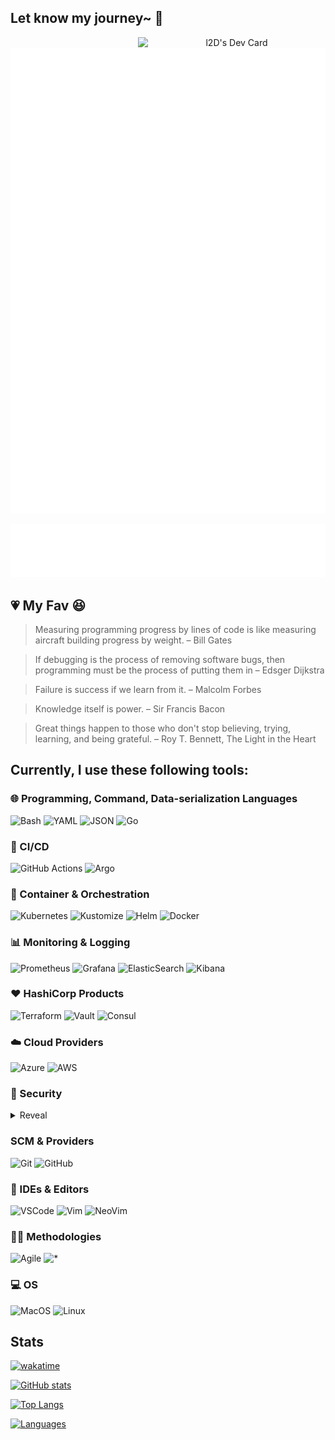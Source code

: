 ## Let know my journey~ 👋

<div align="center">
<!--   <a href="https://api.daily.dev/get?r=l2D" target="_blank">
    <img
      width="256"
      align="right"
      src="https://raw.githubusercontent.com/l2D/l2D/devcard/devcard.svg"
      style=""
    />
  </a> -->
  <a href="https://app.daily.dev/l2d" target="_blank">
    <img 
      width="300"
      align="right"
      src="https://api.daily.dev/devcards/v2/cYwWDTFauFDNJkoQrzXwH.png?type=default&r=lsn"
      alt="l2D's Dev Card"/>
  </a>
</div>

![Wakatime](https://raw.githubusercontent.com/l2D/l2D/github-metrics/wakatime.svg)

![Languages](https://raw.githubusercontent.com/l2D/l2D/github-metrics/language.svg)
## :heartpulse: My Fav :satisfied:

> Measuring programming progress by lines of code is like measuring aircraft building progress by weight. – Bill Gates

> If debugging is the process of removing software bugs, then programming must be the process of putting them in – Edsger Dijkstra

> Failure is success if we learn from it. – Malcolm Forbes

> Knowledge itself is power. – Sir Francis Bacon

> Great things happen to those who don't stop believing, trying, learning, and being grateful. – Roy T. Bennett, The Light in the Heart

## Currently, I use these following tools:

### 🌐 Programming, Command, Data-serialization Languages

![Bash](https://img.shields.io/badge/bash-%23121011.svg?style=for-the-badge&logo=gnu-bash&logoColor=white)
![YAML](https://img.shields.io/badge/yaml-%2302569B.svg?style=for-the-badge&logo=yaml&logoColor=white)
![JSON](https://img.shields.io/badge/json-%23000000.svg?style=for-the-badge&logo=json&logoColor=white)
![Go](https://img.shields.io/badge/go-%2300ADD8.svg?style=for-the-badge&logo=go&logoColor=white)

### 🔁 CI/CD

![GitHub Actions](https://img.shields.io/badge/githubactions-%232671E5.svg?style=for-the-badge&logo=githubactions&logoColor=white)
![Argo](https://img.shields.io/badge/ArgoCD-EF7B4D?style=for-the-badge&logo=argo&logoColor=white)

### 🐳 Container & Orchestration

![Kubernetes](https://img.shields.io/badge/kubernetes-%23326ce5.svg?style=for-the-badge&logo=kubernetes&logoColor=white)
![Kustomize](https://img.shields.io/badge/kustomize-%23039BE5.svg?style=for-the-badge&logo=kustomize&logoColor=white)
![Helm](https://img.shields.io/badge/helm-%23111D87.svg?style=for-the-badge&logo=helm&logoColor=white)
![Docker](https://img.shields.io/badge/docker-%230db7ed.svg?style=for-the-badge&logo=docker&logoColor=white)

### 📊 Monitoring & Logging

![Prometheus](https://img.shields.io/badge/prometheus-%23df4f2c.svg?style=for-the-badge&logo=prometheus&logoColor=white)
![Grafana](https://img.shields.io/badge/grafana-%23ef7300.svg?style=for-the-badge&logo=grafana&logoColor=white)
![ElasticSearch](https://img.shields.io/badge/-ElasticSearch-005571?style=for-the-badge&logo=elasticsearch)
![Kibana](https://img.shields.io/badge/kibana-%23323330.svg?style=for-the-badge&logo=kibana&logoColor=white)

### ❤️ HashiCorp Products

![Terraform](https://img.shields.io/badge/terraform-%235835CC.svg?style=for-the-badge&logo=terraform&logoColor=white)
![Vault](https://img.shields.io/badge/vault-%2302569B.svg?style=for-the-badge&logo=vault&logoColor=white)
![Consul](https://img.shields.io/badge/consul-%231A5A99.svg?style=for-the-badge&logo=consul&logoColor=white&color=F24C53)

### ☁️ Cloud Providers

![Azure](https://img.shields.io/badge/azure-%230072C6.svg?style=for-the-badge&logo=azure-devops&logoColor=white)
![AWS](https://img.shields.io/badge/aws-%23FF9900.svg?style=for-the-badge&logo=amazon-aws&logoColor=white)

### 🔐 Security

<details>
  <summary>Reveal</summary>

  > VTJob2FHaG9MQ0JKZENkeklHRWdjMlZqY21WMExnb0tWR2hsSUc5dWJIa2dZMmh2YzJWdUlHaDFiV0Z1SUdOdmRXeGtJR3R1YjNjZ2RHaGxJSE52ZFhKalpTQnZaaUIwY25WMGFDRWg= 😉

  <!-- <details>
  <summary>## You're worthy!! ##</summary>
  
  ![OpenSSL](https://img.shields.io/badge/openssl-%721412.svg?style=for-the-badge&logo=openssl&logoColor=white&color=721412)
  ![JSON Web Tokens](https://img.shields.io/badge/jsonwebtokens-%23000000.svg?style=for-the-badge&logo=jsonwebtokens&logoColor=white)
  ![OpenID](https://img.shields.io/badge/openid-%2302569B.svg?style=for-the-badge&logo=openid&logoColor=white)
  ![Snyk](https://img.shields.io/badge/snyk-%4C4A73.svg?style=for-the-badge&logo=snyk&logoColor=white&color=4C4A73)
  </details> -->

</details>


### SCM & Providers

![Git](https://img.shields.io/badge/git-%23F05033.svg?style=for-the-badge&logo=git&logoColor=white)
![GitHub](https://img.shields.io/badge/github-%23121011.svg?style=for-the-badge&logo=github&logoColor=white)

### 📝 IDEs & Editors

![VSCode](https://img.shields.io/badge/VSCode-%23007ACC.svg?style=for-the-badge&logo=visual-studio-code&logoColor=white)
![Vim](https://img.shields.io/badge/vim-%2311AB00.svg?style=for-the-badge&logo=vim&logoColor=white)
![NeoVim](https://img.shields.io/badge/neovim-%2311AB00.svg?style=for-the-badge&logo=neovim&logoColor=white)

### ✍🏼 Methodologies

![Agile](https://img.shields.io/badge/agile-%23F05033.svg?style=for-the-badge&logo=git&logoColor=white)
![*](https://img.shields.io/badge/*Ops-%23121011.svg?style=for-the-badge&logo=git&logoColor=white)

### 💻 OS

![MacOS](https://img.shields.io/badge/macOS-%23121011.svg?style=for-the-badge&logo=apple&logoColor=white)
![Linux](https://img.shields.io/badge/linux-%23FCC624.svg?style=for-the-badge&logo=linux&logoColor=black)

<!-- ## I speak Languages

![JavaScript](https://img.shields.io/badge/javascript-%23323330.svg?style=for-the-badge&logo=javascript&logoColor=%23F7DF1E)
![TypeScript](https://img.shields.io/badge/typescript-%23007ACC.svg?style=for-the-badge&logo=typescript&logoColor=white)
![HTML5](https://img.shields.io/badge/html5-%23E34F26.svg?style=for-the-badge&logo=html5&logoColor=white)
![CSS3](https://img.shields.io/badge/css3-%231572B6.svg?style=for-the-badge&logo=css3&logoColor=white)
![Markdown](https://img.shields.io/badge/markdown-%23000000.svg?style=for-the-badge&logo=markdown&logoColor=white)

## Keep Learning: 
![Go](https://img.shields.io/badge/go-%2300ADD8.svg?style=for-the-badge&logo=go&logoColor=white)
![Jenkins](https://img.shields.io/badge/jenkins-%232C5263.svg?style=for-the-badge&logo=jenkins&logoColor=white)
![GitHub Actions](https://img.shields.io/badge/githubactions-%232671E5.svg?style=for-the-badge&logo=githubactions&logoColor=white)
![Kubernetes](https://img.shields.io/badge/kubernetes-%23326ce5.svg?style=for-the-badge&logo=kubernetes&logoColor=white)
![Helm](https://img.shields.io/badge/helm-%23111D87.svg?style=for-the-badge&logo=helm&logoColor=white)
![Grafana](https://img.shields.io/badge/grafana-%23ef7300.svg?style=for-the-badge&logo=grafana&logoColor=white)
![Prometheus](https://img.shields.io/badge/prometheus-%23df4f2c.svg?style=for-the-badge&logo=prometheus&logoColor=white)
![ElasticSearch](https://img.shields.io/badge/-ElasticSearch-005571?style=for-the-badge&logo=elasticsearch)
![Istio](https://img.shields.io/badge/istio-%23516baa.svg?style=for-the-badge&logo=istio&logoColor=white)
![Ansible](https://img.shields.io/badge/ansible-%231A1918.svg?style=for-the-badge&logo=ansible&logoColor=white)
![Terraform](https://img.shields.io/badge/terraform-%235835CC.svg?style=for-the-badge&logo=terraform&logoColor=white)
![GraphQL](https://img.shields.io/badge/-GraphQL-E10098?style=for-the-badge&logo=graphql&logoColor=white)
## Frameworks, Platforms and Libraries

![NodeJS](https://img.shields.io/badge/node.js-6DA55F?style=for-the-badge&logo=node.js&logoColor=white)
![Express.js](https://img.shields.io/badge/express.js-%23404d59.svg?style=for-the-badge&logo=express&logoColor=%2361DAFB)


![Vue.js](https://img.shields.io/badge/vuejs-%2335495e.svg?style=for-the-badge&logo=vuedotjs&logoColor=%234FC08D)
![NuxtJS](https://img.shields.io/badge/Nuxt-black?style=for-the-badge&logo=nuxt.js&logoColor=white)


![NPM](https://img.shields.io/badge/NPM-%23000000.svg?style=for-the-badge&logo=npm&logoColor=white)
![Yarn](https://img.shields.io/badge/yarn-%232C8EBB.svg?style=for-the-badge&logo=yarn&logoColor=white)


![TailwindCSS](https://img.shields.io/badge/tailwindcss-%2338B2AC.svg?style=for-the-badge&logo=tailwind-css&logoColor=white)
![Vuetify](https://img.shields.io/badge/Vuetify-1867C0?style=for-the-badge&logo=vuetify&logoColor=AEDDFF)
![Bootstrap](https://img.shields.io/badge/bootstrap-%23563D7C.svg?style=for-the-badge&logo=bootstrap&logoColor=white)


![JWT](https://img.shields.io/badge/JWT-black?style=for-the-badge&logo=JSON%20web%20tokens)
![Pug](https://img.shields.io/badge/Pug-FFF?style=for-the-badge&logo=pug&logoColor=A86454)

![WordPress](https://img.shields.io/badge/WordPress-%23117AC9.svg?style=for-the-badge&logo=WordPress&logoColor=white)
![Strapi](https://img.shields.io/badge/strapi-%232E7EEA.svg?style=for-the-badge&logo=strapi&logoColor=white)

## ORM
![Prisma](https://img.shields.io/badge/Prisma-3982CE?style=for-the-badge&logo=Prisma&logoColor=white)

## Databases
![Postgres](https://img.shields.io/badge/postgres-%23316192.svg?style=for-the-badge&logo=postgresql&logoColor=white)
![MySQL](https://img.shields.io/badge/mysql-%2300f.svg?style=for-the-badge&logo=mysql&logoColor=white)
![SQLite](https://img.shields.io/badge/sqlite-%2307405e.svg?style=for-the-badge&logo=sqlite&logoColor=white)

![MongoDB](https://img.shields.io/badge/MongoDB-%234ea94b.svg?style=for-the-badge&logo=mongodb&logoColor=white)
![Firebase](https://img.shields.io/badge/firebase-%23039BE5.svg?style=for-the-badge&logo=firebase)
![Supabase](https://img.shields.io/badge/Supabase-3ECF8E?style=for-the-badge&logo=supabase&logoColor=white)

![Redis](https://img.shields.io/badge/redis-%23DD0031.svg?style=for-the-badge&logo=redis&logoColor=white)
## IDEs/Editors
![Visual Studio Code](https://img.shields.io/badge/Visual%20Studio%20Code-0078d7.svg?style=for-the-badge&logo=visual-studio-code&logoColor=white)

## Version Control
![Git](https://img.shields.io/badge/git-%23F05033.svg?style=for-the-badge&logo=git&logoColor=white)
![GitHub](https://img.shields.io/badge/github-%23121011.svg?style=for-the-badge&logo=github&logoColor=white)
![Bitbucket](https://img.shields.io/badge/bitbucket-%230047B3.svg?style=for-the-badge&logo=bitbucket&logoColor=white)

## Server
![Nginx](https://img.shields.io/badge/nginx-%23009639.svg?style=for-the-badge&logo=nginx&logoColor=white)

## OS
![Mac OS](https://img.shields.io/badge/mac%20os-000000?style=for-the-badge&logo=macos&logoColor=F0F0F0)
![Ubuntu](https://img.shields.io/badge/Ubuntu-E95420?style=for-the-badge&logo=ubuntu&logoColor=white)
![Windows](https://img.shields.io/badge/Windows-0078D6?style=for-the-badge&logo=windows&logoColor=white)

## Hosting/SaaS
![AWS](https://img.shields.io/badge/AWS-%23FF9900.svg?style=for-the-badge&logo=amazon-aws&logoColor=white)
![Cloudflare](https://img.shields.io/badge/Cloudflare-F38020?style=for-the-badge&logo=Cloudflare&logoColor=white)
![Netlify](https://img.shields.io/badge/netlify-%23000000.svg?style=for-the-badge&logo=netlify&logoColor=#00C7B7)
![Vercel](https://img.shields.io/badge/vercel-%23000000.svg?style=for-the-badge&logo=vercel&logoColor=white)
![DigitalOcean](https://img.shields.io/badge/DigitalOcean-%230167ff.svg?style=for-the-badge&logo=digitalOcean&logoColor=white)
![Google Cloud](https://img.shields.io/badge/GoogleCloud-%234285F4.svg?style=for-the-badge&logo=google-cloud&logoColor=white)

## Others

![Postman](https://img.shields.io/badge/Postman-FF6C37?style=for-the-badge&logo=postman&logoColor=white)
![Jira](https://img.shields.io/badge/jira-%230A0FFF.svg?style=for-the-badge&logo=jira&logoColor=white)
![Trello](https://img.shields.io/badge/Trello-%23026AA7.svg?style=for-the-badge&logo=Trello&logoColor=white)
![Arduino](https://img.shields.io/badge/-Arduino-00979D?style=for-the-badge&logo=Arduino&logoColor=white)
![TOR](https://img.shields.io/badge/tor-%237E4798.svg?style=for-the-badge&logo=tor-project&logoColor=white)
-->

## Stats
[![wakatime](https://wakatime.com/badge/user/40220765-21c2-45dd-9b0a-d3bf9e27e616.svg)](https://wakatime.com/@40220765-21c2-45dd-9b0a-d3bf9e27e616)

[![GitHub stats](https://github-readme-stats-l2ds-projects.vercel.app/api?username=l2D&show_icons=true&theme=vue-dark&count_private=true&custom_title=GitHub%20stats&hide_border=true)](https://github.com/l2D)

[![Top Langs](https://github-readme-stats-l2ds-projects.vercel.app/api/top-langs/?username=l2D&layout=compact&theme=vue-dark&hide_border=true)](https://github.com/l2D)

[![Languages](https://github-readme-stats-l2ds-projects.vercel.app/api/wakatime?username=l2D&layout=compact&theme=vue-dark&hide_border=true&hide=other&custom_title=WakaTime%20Stats%20%28Last%201%20year%29)](https://github.com/l2D)


<!-- ## Projects (2022)

- New personal website (Designing)
  - CV page
  - Two design styles
  - Blog
  - TDIL / TWIL
- Family tree (Plan)
  - Organize tree(s) and nodes
  - Storage
  - Policy
- Utility tools (Plan)
  - Daily life tools
  - Developer tools -->
